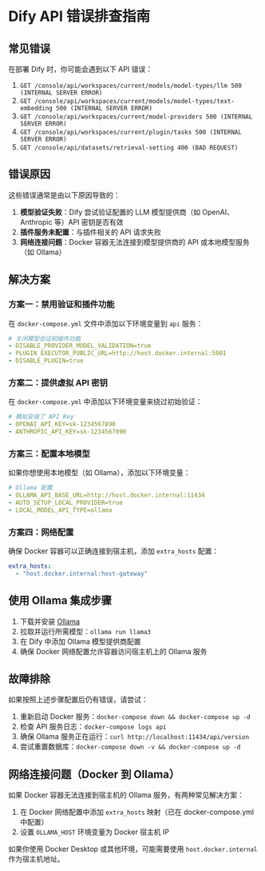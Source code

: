 # Dify API 错误排查指南

## 常见错误

在部署 Dify 时，你可能会遇到以下 API 错误：

1. `GET /console/api/workspaces/current/models/model-types/llm 500 (INTERNAL SERVER ERROR)`
2. `GET /console/api/workspaces/current/models/model-types/text-embedding 500 (INTERNAL SERVER ERROR)`
3. `GET /console/api/workspaces/current/model-providers 500 (INTERNAL SERVER ERROR)`
4. `GET /console/api/workspaces/current/plugin/tasks 500 (INTERNAL SERVER ERROR)`
5. `GET /console/api/datasets/retrieval-setting 400 (BAD REQUEST)`

## 错误原因

这些错误通常是由以下原因导致的：

1. **模型验证失败**：Dify 尝试验证配置的 LLM 模型提供商（如 OpenAI、Anthropic 等）API 密钥是否有效
2. **插件服务未配置**：与插件相关的 API 请求失败
3. **网络连接问题**：Docker 容器无法连接到模型提供商的 API 或本地模型服务（如 Ollama）

## 解决方案

### 方案一：禁用验证和插件功能

在 `docker-compose.yml` 文件中添加以下环境变量到 `api` 服务：

```yaml
# 关闭模型验证和插件功能
- DISABLE_PROVIDER_MODEL_VALIDATION=true
- PLUGIN_EXECUTOR_PUBLIC_URL=http://host.docker.internal:5001
- DISABLE_PLUGIN=true
```

### 方案二：提供虚拟 API 密钥

在 `docker-compose.yml` 中添加以下环境变量来绕过初始验证：

```yaml
# 模拟安装了 API Key
- OPENAI_API_KEY=sk-1234567890
- ANTHROPIC_API_KEY=sk-1234567890
```

### 方案三：配置本地模型

如果你想使用本地模型（如 Ollama），添加以下环境变量：

```yaml
# Ollama 配置
- OLLAMA_API_BASE_URL=http://host.docker.internal:11434
- AUTO_SETUP_LOCAL_PROVIDER=true
- LOCAL_MODEL_API_TYPE=ollama
```

### 方案四：网络配置

确保 Docker 容器可以正确连接到宿主机，添加 `extra_hosts` 配置：

```yaml
extra_hosts:
  - "host.docker.internal:host-gateway"
```

## 使用 Ollama 集成步骤

1. 下载并安装 [Ollama](https://ollama.ai/download)
2. 拉取并运行所需模型：`ollama run llama3`
3. 在 Dify 中添加 Ollama 模型提供商配置
4. 确保 Docker 网络配置允许容器访问宿主机上的 Ollama 服务

## 故障排除

如果按照上述步骤配置后仍有错误，请尝试：

1. 重新启动 Docker 服务：`docker-compose down && docker-compose up -d`
2. 检查 API 服务日志：`docker-compose logs api`
3. 确保 Ollama 服务正在运行：`curl http://localhost:11434/api/version`
4. 尝试重置数据库：`docker-compose down -v && docker-compose up -d`

## 网络连接问题（Docker 到 Ollama）

如果 Docker 容器无法连接到宿主机的 Ollama 服务，有两种常见解决方案：

1. 在 Docker 网络配置中添加 `extra_hosts` 映射（已在 docker-compose.yml 中配置）
2. 设置 `OLLAMA_HOST` 环境变量为 Docker 宿主机 IP

如果你使用 Docker Desktop 或其他环境，可能需要使用 `host.docker.internal` 作为宿主机地址。